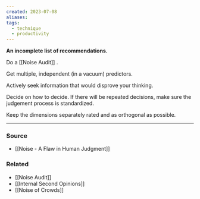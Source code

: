 ```yaml
---
created: 2023-07-08
aliases: 
tags:
  - technique
  - productivity
---
```

**An incomplete list of recommendations.**

Do a [[Noise Audit]] .

Get multiple, independent (in a vacuum) predictors.

Actively seek information that would disprove your thinking.

Decide on how to decide. If there will be repeated decisions, make sure the judgement process is standardized. 

Keep the dimensions separately rated and as orthogonal as possible.

---

### Source
- [[Noise - A Flaw in Human Judgment]]

### Related
- [[Noise Audit]] 
- [[Internal Second Opinions]] 
- [[Noise of Crowds]]